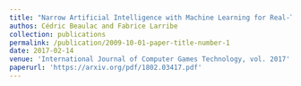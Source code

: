 ```yaml
---
title: "Narrow Artificial Intelligence with Machine Learning for Real-Time Estimation of a Mobile Agents Location Using Hidden Markov Models"
authos: Cédric Beaulac and Fabrice Larribe
collection: publications
permalink: /publication/2009-10-01-paper-title-number-1
date: 2017-02-14
venue: 'International Journal of Computer Games Technology, vol. 2017'
paperurl: 'https://arxiv.org/pdf/1802.03417.pdf'
---
```

